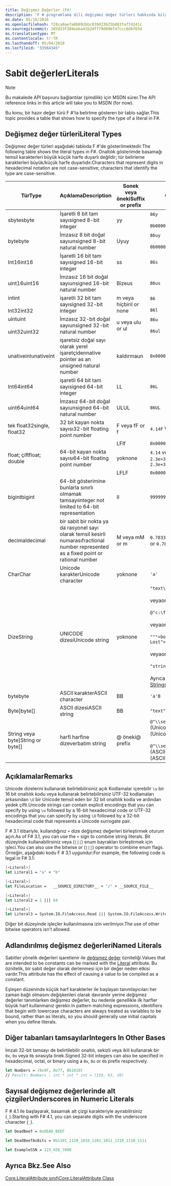 ```yaml
---
title: Değişmez Değerler (F#)
description: 'F # programlama dili değişmez değer türleri hakkında bilgi edinin.'
ms.date: 05/16/2016
ms.openlocfilehash: f28ca0ae7a0b092bbc039d23625b883faffd241c
ms.sourcegitcommit: 3d5d33f384eeba41b2dff79d096f47ccc8d8f03d
ms.translationtype: MT
ms.contentlocale: tr-TR
ms.lasthandoff: 05/04/2018
ms.locfileid: "33564345"
---
```

# <a name="literals"></a><span data-ttu-id="e4971-103">Sabit değerler</span><span class="sxs-lookup"><span data-stu-id="e4971-103">Literals</span></span>

> [!NOTE]
<span data-ttu-id="e4971-104">Bu makalede API başvuru bağlantılar (şimdilik) için MSDN sürer.</span><span class="sxs-lookup"><span data-stu-id="e4971-104">The API reference links in this article will take you to MSDN (for now).</span></span>

<span data-ttu-id="e4971-105">Bu konu, bir hazır değer türü F #'ta belirtme gösteren bir tablo sağlar.</span><span class="sxs-lookup"><span data-stu-id="e4971-105">This topic provides a table that shows how to specify the type of a literal in F#.</span></span>

## <a name="literal-types"></a><span data-ttu-id="e4971-106">Değişmez değer türleri</span><span class="sxs-lookup"><span data-stu-id="e4971-106">Literal Types</span></span>
<span data-ttu-id="e4971-107">Değişmez değer türleri aşağıdaki tabloda F #'de gösterilmektedir.</span><span class="sxs-lookup"><span data-stu-id="e4971-107">The following table shows the literal types in F#.</span></span> <span data-ttu-id="e4971-108">Onaltılık gösterimde basamağı temsil karakterleri büyük küçük harfe duyarlı değildir; tür belirleme karakterleri büyük/küçük harfe duyarlıdır.</span><span class="sxs-lookup"><span data-stu-id="e4971-108">Characters that represent digits in hexadecimal notation are not case-sensitive; characters that identify the type are case-sensitive.</span></span>

|<span data-ttu-id="e4971-109">Tür</span><span class="sxs-lookup"><span data-stu-id="e4971-109">Type</span></span>|<span data-ttu-id="e4971-110">Açıklama</span><span class="sxs-lookup"><span data-stu-id="e4971-110">Description</span></span>|<span data-ttu-id="e4971-111">Sonek veya öneki</span><span class="sxs-lookup"><span data-stu-id="e4971-111">Suffix or prefix</span></span>|<span data-ttu-id="e4971-112">Örnekler</span><span class="sxs-lookup"><span data-stu-id="e4971-112">Examples</span></span>|
|----|-----------|----------------|--------|
|<span data-ttu-id="e4971-113">sbyte</span><span class="sxs-lookup"><span data-stu-id="e4971-113">sbyte</span></span>|<span data-ttu-id="e4971-114">İşaretli 8 bit tam sayı</span><span class="sxs-lookup"><span data-stu-id="e4971-114">signed 8-bit integer</span></span>|<span data-ttu-id="e4971-115">y</span><span class="sxs-lookup"><span data-stu-id="e4971-115">y</span></span>|`86y`<br /><br />`0b00000101y`|
|<span data-ttu-id="e4971-116">byte</span><span class="sxs-lookup"><span data-stu-id="e4971-116">byte</span></span>|<span data-ttu-id="e4971-117">İmzasız 8 bit doğal sayı</span><span class="sxs-lookup"><span data-stu-id="e4971-117">unsigned 8-bit natural number</span></span>|<span data-ttu-id="e4971-118">Uy</span><span class="sxs-lookup"><span data-stu-id="e4971-118">uy</span></span>|`86uy`<br /><br />`0b00000101uy`|
|<span data-ttu-id="e4971-119">Int16</span><span class="sxs-lookup"><span data-stu-id="e4971-119">int16</span></span>|<span data-ttu-id="e4971-120">İşaretli 16 bit tam sayı</span><span class="sxs-lookup"><span data-stu-id="e4971-120">signed 16-bit integer</span></span>|<span data-ttu-id="e4971-121">s</span><span class="sxs-lookup"><span data-stu-id="e4971-121">s</span></span>|`86s`|
|<span data-ttu-id="e4971-122">uint16</span><span class="sxs-lookup"><span data-stu-id="e4971-122">uint16</span></span>|<span data-ttu-id="e4971-123">İmzasız 16 bit doğal sayı</span><span class="sxs-lookup"><span data-stu-id="e4971-123">unsigned 16-bit natural number</span></span>|<span data-ttu-id="e4971-124">Bize</span><span class="sxs-lookup"><span data-stu-id="e4971-124">us</span></span>|`86us`|
|<span data-ttu-id="e4971-125">int</span><span class="sxs-lookup"><span data-stu-id="e4971-125">int</span></span><br /><br /><span data-ttu-id="e4971-126">Int32</span><span class="sxs-lookup"><span data-stu-id="e4971-126">int32</span></span>|<span data-ttu-id="e4971-127">işaretli 32 bit tam sayı</span><span class="sxs-lookup"><span data-stu-id="e4971-127">signed 32-bit integer</span></span>|<span data-ttu-id="e4971-128">m veya hiçbiri</span><span class="sxs-lookup"><span data-stu-id="e4971-128">l or none</span></span>|`86`<br /><br />`86l`|
|<span data-ttu-id="e4971-129">uint</span><span class="sxs-lookup"><span data-stu-id="e4971-129">uint</span></span><br /><br /><span data-ttu-id="e4971-130">uint32</span><span class="sxs-lookup"><span data-stu-id="e4971-130">uint32</span></span>|<span data-ttu-id="e4971-131">İmzasız 32-bit doğal sayı</span><span class="sxs-lookup"><span data-stu-id="e4971-131">unsigned 32-bit natural number</span></span>|<span data-ttu-id="e4971-132">u veya ul</span><span class="sxs-lookup"><span data-stu-id="e4971-132">u or ul</span></span>|`86u`<br /><br />`86ul`|
|<span data-ttu-id="e4971-133">unativeint</span><span class="sxs-lookup"><span data-stu-id="e4971-133">unativeint</span></span>|<span data-ttu-id="e4971-134">işaretsiz doğal sayı olarak yerel işaretçiden</span><span class="sxs-lookup"><span data-stu-id="e4971-134">native pointer as an unsigned natural number</span></span>|<span data-ttu-id="e4971-135">kaldırma</span><span class="sxs-lookup"><span data-stu-id="e4971-135">un</span></span>|`0x00002D3Fun`|
|<span data-ttu-id="e4971-136">Int64</span><span class="sxs-lookup"><span data-stu-id="e4971-136">int64</span></span>|<span data-ttu-id="e4971-137">işaretli 64 bit tam sayı</span><span class="sxs-lookup"><span data-stu-id="e4971-137">signed 64-bit integer</span></span>|<span data-ttu-id="e4971-138">L</span><span class="sxs-lookup"><span data-stu-id="e4971-138">L</span></span>|`86L`|
|<span data-ttu-id="e4971-139">uint64</span><span class="sxs-lookup"><span data-stu-id="e4971-139">uint64</span></span>|<span data-ttu-id="e4971-140">İmzasız 64-bit doğal sayı</span><span class="sxs-lookup"><span data-stu-id="e4971-140">unsigned 64-bit natural number</span></span>|<span data-ttu-id="e4971-141">UL</span><span class="sxs-lookup"><span data-stu-id="e4971-141">UL</span></span>|`86UL`|
|<span data-ttu-id="e4971-142">tek float32</span><span class="sxs-lookup"><span data-stu-id="e4971-142">single, float32</span></span>|<span data-ttu-id="e4971-143">32 bit kayan nokta sayısı</span><span class="sxs-lookup"><span data-stu-id="e4971-143">32-bit floating point number</span></span>|<span data-ttu-id="e4971-144">F veya f</span><span class="sxs-lookup"><span data-stu-id="e4971-144">F or f</span></span>|<span data-ttu-id="e4971-145">`4.14F` Veya `4.14f`</span><span class="sxs-lookup"><span data-stu-id="e4971-145">`4.14F` or `4.14f`</span></span>|
|||<span data-ttu-id="e4971-146">LF</span><span class="sxs-lookup"><span data-stu-id="e4971-146">lf</span></span>|`0x00000000lf`|
|<span data-ttu-id="e4971-147">float; çift</span><span class="sxs-lookup"><span data-stu-id="e4971-147">float; double</span></span>|<span data-ttu-id="e4971-148">64-bit kayan nokta sayısı</span><span class="sxs-lookup"><span data-stu-id="e4971-148">64-bit floating point number</span></span>|<span data-ttu-id="e4971-149">yok</span><span class="sxs-lookup"><span data-stu-id="e4971-149">none</span></span>|<span data-ttu-id="e4971-150">`4.14` veya `2.3E+32` veya `2.3e+32`</span><span class="sxs-lookup"><span data-stu-id="e4971-150">`4.14` or `2.3E+32` or `2.3e+32`</span></span>|
|||<span data-ttu-id="e4971-151">LF</span><span class="sxs-lookup"><span data-stu-id="e4971-151">LF</span></span>|`0x0000000000000000LF`|
|<span data-ttu-id="e4971-152">bigint</span><span class="sxs-lookup"><span data-stu-id="e4971-152">bigint</span></span>|<span data-ttu-id="e4971-153">64-bit gösterimine bunlarla sınırlı olmamak tamsayı</span><span class="sxs-lookup"><span data-stu-id="e4971-153">integer not limited to 64-bit representation</span></span>|<span data-ttu-id="e4971-154">I</span><span class="sxs-lookup"><span data-stu-id="e4971-154">I</span></span>|`9999999999999999999999999999I`|
|<span data-ttu-id="e4971-155">decimal</span><span class="sxs-lookup"><span data-stu-id="e4971-155">decimal</span></span>|<span data-ttu-id="e4971-156">bir sabit bir nokta ya da rasyonel sayı olarak temsil kesirli numarası</span><span class="sxs-lookup"><span data-stu-id="e4971-156">fractional number represented as a fixed point or rational number</span></span>|<span data-ttu-id="e4971-157">M veya m</span><span class="sxs-lookup"><span data-stu-id="e4971-157">M or m</span></span>|<span data-ttu-id="e4971-158">`0.7833M` Veya `0.7833m`</span><span class="sxs-lookup"><span data-stu-id="e4971-158">`0.7833M` or `0.7833m`</span></span>|
|<span data-ttu-id="e4971-159">Char</span><span class="sxs-lookup"><span data-stu-id="e4971-159">Char</span></span>|<span data-ttu-id="e4971-160">Unicode karakter</span><span class="sxs-lookup"><span data-stu-id="e4971-160">Unicode character</span></span>|<span data-ttu-id="e4971-161">yok</span><span class="sxs-lookup"><span data-stu-id="e4971-161">none</span></span>|`'a'`|
|<span data-ttu-id="e4971-162">Dize</span><span class="sxs-lookup"><span data-stu-id="e4971-162">String</span></span>|<span data-ttu-id="e4971-163">UNICODE dizesi</span><span class="sxs-lookup"><span data-stu-id="e4971-163">Unicode string</span></span>|<span data-ttu-id="e4971-164">yok</span><span class="sxs-lookup"><span data-stu-id="e4971-164">none</span></span>|`"text\n"`<br /><br /><span data-ttu-id="e4971-165">veya</span><span class="sxs-lookup"><span data-stu-id="e4971-165">or</span></span><br /><br />`@"c:\filename"`<br /><br /><span data-ttu-id="e4971-166">veya</span><span class="sxs-lookup"><span data-stu-id="e4971-166">or</span></span><br /><br />`"""<book title="Paradise Lost">"""`<br /><br /><span data-ttu-id="e4971-167">veya</span><span class="sxs-lookup"><span data-stu-id="e4971-167">or</span></span><br /><br />`"string1" + "string2"`<br /><br /><span data-ttu-id="e4971-168">Ayrıca bkz. [dizeleri](Strings.md).</span><span class="sxs-lookup"><span data-stu-id="e4971-168">See also [Strings](Strings.md).</span></span>|
|<span data-ttu-id="e4971-169">byte</span><span class="sxs-lookup"><span data-stu-id="e4971-169">byte</span></span>|<span data-ttu-id="e4971-170">ASCII karakter</span><span class="sxs-lookup"><span data-stu-id="e4971-170">ASCII character</span></span>|<span data-ttu-id="e4971-171">B</span><span class="sxs-lookup"><span data-stu-id="e4971-171">B</span></span>|`'a'B`|
|<span data-ttu-id="e4971-172">Byte]</span><span class="sxs-lookup"><span data-stu-id="e4971-172">byte[]</span></span>|<span data-ttu-id="e4971-173">ASCII dizesi</span><span class="sxs-lookup"><span data-stu-id="e4971-173">ASCII string</span></span>|<span data-ttu-id="e4971-174">B</span><span class="sxs-lookup"><span data-stu-id="e4971-174">B</span></span>|`"text"B`|
|<span data-ttu-id="e4971-175">String veya byte]</span><span class="sxs-lookup"><span data-stu-id="e4971-175">String or byte[]</span></span>|<span data-ttu-id="e4971-176">harfi harfine dize</span><span class="sxs-lookup"><span data-stu-id="e4971-176">verbatim string</span></span>|<span data-ttu-id="e4971-177">@ öneki</span><span class="sxs-lookup"><span data-stu-id="e4971-177">@ prefix</span></span>|<span data-ttu-id="e4971-178">`@"\\server\share"` (Unicode)</span><span class="sxs-lookup"><span data-stu-id="e4971-178">`@"\\server\share"` (Unicode)</span></span><br /><br /><span data-ttu-id="e4971-179">`@"\\server\share"B` (ASCII)</span><span class="sxs-lookup"><span data-stu-id="e4971-179">`@"\\server\share"B` (ASCII)</span></span>|

## <a name="remarks"></a><span data-ttu-id="e4971-180">Açıklamalar</span><span class="sxs-lookup"><span data-stu-id="e4971-180">Remarks</span></span>
<span data-ttu-id="e4971-181">Unicode dizelerini kullanarak belirtebilirsiniz açık Kodlamalar içerebilir `\u` bir 16 bit onaltılık kodu veya kullanarak belirtebilirsiniz UTF-32 kodlamaları arkasından `\U` bir Unicode temsil eden bir 32 bit onaltılık kodla ve ardından yedek çifti.</span><span class="sxs-lookup"><span data-stu-id="e4971-181">Unicode strings can contain explicit encodings that you can specify by using `\u` followed by a 16-bit hexadecimal code or UTF-32 encodings that you can specify by using `\U` followed by a 32-bit hexadecimal code that represents a Unicode surrogate pair.</span></span>

<span data-ttu-id="e4971-182">F # 3.1 itibariyle, kullandığınız `+` dize değişmez değerleri birleştirmek oturum açın.</span><span class="sxs-lookup"><span data-stu-id="e4971-182">As of F# 3.1, you can use the `+` sign to combine string literals.</span></span> <span data-ttu-id="e4971-183">Bit düzeyinde kullanabilirsiniz veya (`|||`) enum bayrakları birleştirmek için işleci.</span><span class="sxs-lookup"><span data-stu-id="e4971-183">You can also use the bitwise or (`|||`) operator to combine enum flags.</span></span> <span data-ttu-id="e4971-184">Örneğin, aşağıdaki kodu F # 3.1 uygundur:</span><span class="sxs-lookup"><span data-stu-id="e4971-184">For example, the following code is legal in F# 3.1:</span></span>

```fsharp
[<Literal>]
let Literal1 = "a" + "b"

[<Literal>]
let FileLocation =   __SOURCE_DIRECTORY__ + "/" + __SOURCE_FILE__

[<Literal>]
let Literal2 = 1 ||| 64

[<Literal>]
let Literal3 = System.IO.FileAccess.Read ||| System.IO.FileAccess.Write
```

<span data-ttu-id="e4971-185">Diğer bit düzeyinde işleçler kullanılmasına izin verilmiyor.</span><span class="sxs-lookup"><span data-stu-id="e4971-185">The use of other bitwise operators isn't allowed.</span></span>


## <a name="named-literals"></a><span data-ttu-id="e4971-186">Adlandırılmış değişmez değerleri</span><span class="sxs-lookup"><span data-stu-id="e4971-186">Named Literals</span></span>
<span data-ttu-id="e4971-187">Sabitler yönelik değerleri işaretlenir ile [değişmez değer](https://msdn.microsoft.com/library/465f36ce-d146-41c0-b425-679c509cd285) özniteliği.</span><span class="sxs-lookup"><span data-stu-id="e4971-187">Values that are intended to be constants can be marked with the [Literal](https://msdn.microsoft.com/library/465f36ce-d146-41c0-b425-679c509cd285) attribute.</span></span> <span data-ttu-id="e4971-188">Bu öznitelik, bir sabit değer olarak derlenmesi için bir değer neden etkisi vardır.</span><span class="sxs-lookup"><span data-stu-id="e4971-188">This attribute has the effect of causing a value to be compiled as a constant.</span></span>

<span data-ttu-id="e4971-189">Eşleşen düzeninde küçük harf karakterler ile başlayan tanımlayıcıları her zaman bağlı olmasını değişkenleri olarak davranılır yerine değişmez değerler tanımlarken değişmez değerler, bu nedenle genellikle ilk harfler büyük harf kullanmanız gerekir.</span><span class="sxs-lookup"><span data-stu-id="e4971-189">In pattern matching expressions, identifiers that begin with lowercase characters are always treated as variables to be bound, rather than as literals, so you should generally use initial capitals when you define literals.</span></span>

## <a name="integers-in-other-bases"></a><span data-ttu-id="e4971-190">Diğer tabanları tamsayılar</span><span class="sxs-lookup"><span data-stu-id="e4971-190">Integers In Other Bases</span></span>

<span data-ttu-id="e4971-191">İmzalı 32-bit tamsayı de belirtilebilir onaltılı, sekizli veya ikili kullanarak bir `0x`, `0o` veya `0b` sırasıyla önek.</span><span class="sxs-lookup"><span data-stu-id="e4971-191">Signed 32-bit integers can also be specified in hexadecimal, octal, or binary using a `0x`, `0o` or `0b` prefix respectively.</span></span>

```fsharp
let Numbers = (0x9F, 0o77, 0b1010)
// Result: Numbers : int * int * int = (159, 63, 10)
```

## <a name="underscores-in-numeric-literals"></a><span data-ttu-id="e4971-192">Sayısal değişmez değerlerinde alt çizgiler</span><span class="sxs-lookup"><span data-stu-id="e4971-192">Underscores in Numeric Literals</span></span>

<span data-ttu-id="e4971-193">F # 4.1 ile başlayarak, basamak alt çizgi karakteriyle ayırabilirsiniz (`_`).</span><span class="sxs-lookup"><span data-stu-id="e4971-193">Starting with F# 4.1, you can separate digits with the underscore character (`_`).</span></span>

```fsharp
let DeadBeef = 0xDEAD_BEEF

let DeadBeefAsBits = 0b1101_1110_1010_1101_1011_1110_1110_1111

let ExampleSSN = 123_456_7890
```

## <a name="see-also"></a><span data-ttu-id="e4971-194">Ayrıca Bkz.</span><span class="sxs-lookup"><span data-stu-id="e4971-194">See Also</span></span>

[<span data-ttu-id="e4971-195">Core.LiteralAttribute sınıfı</span><span class="sxs-lookup"><span data-stu-id="e4971-195">Core.LiteralAttribute Class</span></span>](https://msdn.microsoft.com/visualfsharpdocs/conceptual/core.literalattribute-class-%5bfsharp%5d)
